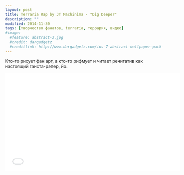 ```yaml
---
layout: post
title: Terraria Rap by JT Machinima - "Dig Deeper" 
description: ""
modified: 2014-11-30
tags: [творчество фанатов, terraria, террария, видео]
#image:
  #feature: abstract-3.jpg
  #credit: dargadgetz
  #creditlink: http://www.dargadgetz.com/ios-7-abstract-wallpaper-pack-for-iphone-5-and-ipod-touch-retina/
---
```


Кто-то рисует фан арт, а кто-то рифмует и читает речитатив как настоящий ганста-рэпер, йо.

<iframe width="560" height="315" src="//www.youtube.com/embed/qcpTyaFEfpQ" frameborder="0"></iframe>
